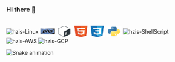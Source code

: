 ### Hi there 👋
<!--
- 🔭 I’m currently working on ...
- 🌱 I’m currently learning ...
- 👯 I’m looking to collaborate on ...
- 🤔 I’m looking for help with ...
- 💬 Ask me about ...
- 📫 How to reach me: ...
- 😄 Pronouns: ...
- ⚡ Fun fact: ...
-->
<div style="display: inline_block"><br>
  <!--<img align="center" alt="hzis-Js" height="30" width="40" src="https://raw.githubusercontent.com/devicons/devicon/master/icons/javascript/javascript-plain.svg"> -->
  <img align="center" alt="hzis-Linux" height="30" width="40" src="https://upload.wikimedia.org/wikipedia/commons/7/79/Redes_Linux.svg">
  <img align="center" alt="hzis-php" height="30" width="40" src="https://raw.githubusercontent.com/devicons/devicon/master/icons/php/php-original.svg">
  <img align="center" alt="hzis-Bash" height="30" width="40" src="https://raw.githubusercontent.com/devicons/devicon/master/icons/bash/bash-original.svg">
  <img align="center" alt="hzis-HTML" height="30" width="40" src="https://raw.githubusercontent.com/devicons/devicon/master/icons/html5/html5-original.svg">
  <img align="center" alt="hzis-CSS" height="30" width="40" src="https://raw.githubusercontent.com/devicons/devicon/master/icons/css3/css3-original.svg">
  <img align="center" alt="hzis-Python" height="30" width="40" src="https://raw.githubusercontent.com/devicons/devicon/master/icons/python/python-original.svg">
  <img align="center" alt="hzis-ShellScript" height="30" width="40" src="https://upload.wikimedia.org/wikipedia/commons/3/38/Gnome-terminal.svg">
  <img align="center" alt="hzis-AWS" height="30" width="40" src="https://upload.wikimedia.org/wikipedia/commons/5/5c/AWS_Simple_Icons_AWS_Cloud.svg">
  <img align="center" alt="hzis-GCP" height="30" width="40" src="https://upload.wikimedia.org/wikipedia/commons/0/01/Google-cloud-platform.svg">
</div>

![Snake animation](https://github.com/hzis/hzis/blob/output/github-contribution-grid-snake.svg)
